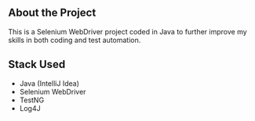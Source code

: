 ## About the Project
This is a Selenium WebDriver project coded in Java to further improve my skills in both coding and test automation.


## Stack Used
- Java (IntelliJ Idea)
- Selenium WebDriver
- TestNG
- Log4J

